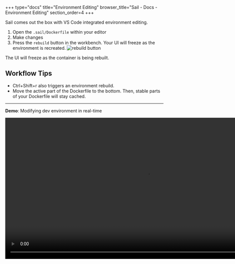 +++
type="docs"
title="Environment Editing"
browser_title="Sail - Docs - Environment Editing"
section_order=4
+++

Sail comes out the box with VS Code integrated environment editing.

1. Open the `.sail/Dockerfile` within your editor
1. Make changes
1. Press the `rebuild` button in the workbench. Your UI will freeze as the
environment is recreated. ![rebuild button](/rebuild-button.png)

The UI will freeze as the container is being rebuilt.

## Workflow Tips
-  Ctrl+Shift+r also triggers an environment rebuild.
-  Move the active part of the Dockerfile to the bottom. Then, stable parts of your Dockerfile will stay
cached.

---
**Demo**: Modifying dev environment in real-time

<video width="900px" controls src="/environment-editing.mkv"></video>
